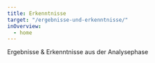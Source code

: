 ```yaml
---
title: Erkenntnisse
target: "/ergebnisse-und-erkenntnisse/"
inOverview:
  - home
---
```


Ergebnisse & Erkenntnisse aus der Analysephase

